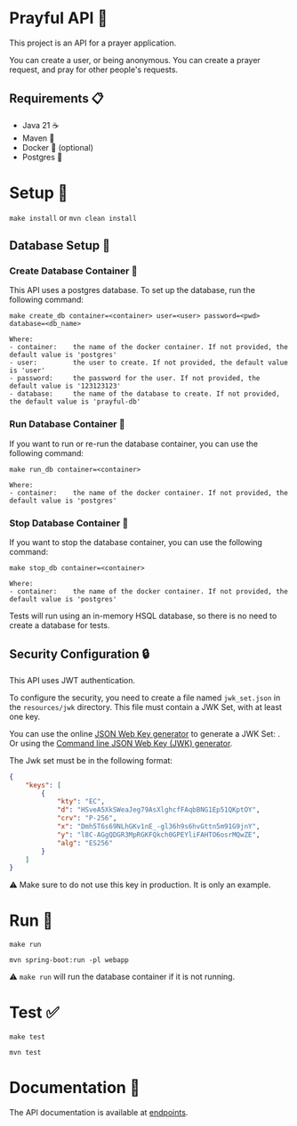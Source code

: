 # Prayful API 🙏
This project is an API for a prayer application.

You can create a user, or being anonymous. 
You can create a prayer request, and pray for other people's requests.

## Requirements 📋
- Java 21 :coffee:
- Maven :wrench:
- Docker :whale: (optional)
- Postgres :elephant:

# Setup 🔨
```make install``` or
```mvn clean install```

## Database Setup 💾

### Create Database Container 🐋
This API uses a postgres database. To set up the database, run the following command:

```make create_db container=<container> user=<user> password=<pwd> database=<db_name>```

    Where:
    - container:    the name of the docker container. If not provided, the default value is 'postgres'
    - user:         the user to create. If not provided, the default value is 'user'
    - password:     the password for the user. If not provided, the default value is '123123123'
    - database:     the name of the database to create. If not provided, the default value is 'prayful-db'

### Run Database Container 🏹
If you want to run or re-run the database container, you can use the following command:

```make run_db container=<container>```

    Where:
    - container:    the name of the docker container. If not provided, the default value is 'postgres'

### Stop Database Container 🛑
If you want to stop the database container, you can use the following command:

```make stop_db container=<container>```

    Where:
    - container:    the name of the docker container. If not provided, the default value is 'postgres'

Tests will run using an in-memory HSQL database, so there is no need to create a database for tests.

## Security Configuration 🔒
This API uses JWT authentication. 

To configure the security, you need to create a file named `jwk_set.json` in the `resources/jwk` directory.
This file must contain a JWK Set, with at least one key.

You can use the online [JSON Web Key generator](https://mkjwk.org/) to generate a JWK Set: .
Or using the [Command line JSON Web Key (JWK) generator](https://connect2id.com/products/nimbus-jose-jwt/generator).

The Jwk set must be in the following format:
```json
{
    "keys": [
        {
            "kty": "EC",
            "d": "HSveA5XkSWeaJeg79AsXlghcfFAqbBNG1Ep51QKptOY",
            "crv": "P-256",
            "x": "Dmh5T6s69NLhGKv1nE_-gl36h9s6hvGttn5m91G9jnY",
            "y": "l8C-AGgQDGR3MpRGKFQkch0GPEYliFAHTO6osrMQwZE",
            "alg": "ES256"
        }
    ]
}
```
⚠️ Make sure to do not use this key in production. It is only an example.

# Run 🏃
```make run``` 


```mvn spring-boot:run -pl webapp```

⚠️ `make run` will run the database container if it is not running.

# Test ✅
```make test```

```mvn test```

# Documentation 📖
The API documentation is available at [endpoints](endpoints.md).
